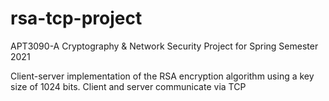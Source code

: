 # rsa-tcp-project
APT3090-A Cryptography & Network Security Project for Spring Semester 2021

Client-server implementation of the RSA encryption algorithm using a key size of 1024 bits. Client and server communicate via TCP
